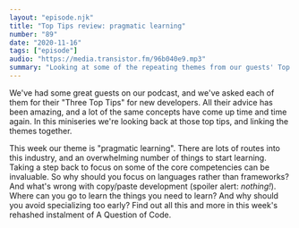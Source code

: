 ```yaml
---
layout: "episode.njk"
title: "Top Tips review: pragmatic learning"
number: "89"
date: "2020-11-16"
tags: ["episode"]
audio: "https://media.transistor.fm/96b040e9.mp3"
summary: "Looking at some of the repeating themes from our guests' Top Tips for new devs. This week we look at some of the core skills that you need from the very start of your journey"
---
```


We've had some great guests on our podcast, and we've asked each of them for their "Three Top Tips" for new developers. All their advice has been amazing, and a lot of the same concepts have come up time and time again. In this miniseries we're looking back at those top tips, and linking the themes together.

This week our theme is "pragmatic learning". There are lots of routes into this industry, and an overwhelming number of things to start learning. Taking a step back to focus on some of the core competencies can be invaluable. So why should you focus on languages rather than frameworks? And what's wrong with copy/paste development (spoiler alert: _nothing!_). Where can you go to learn the things you need to learn? And why should you avoid specializing too early? Find out all this and more in this week's rehashed instalment of A Question of Code.